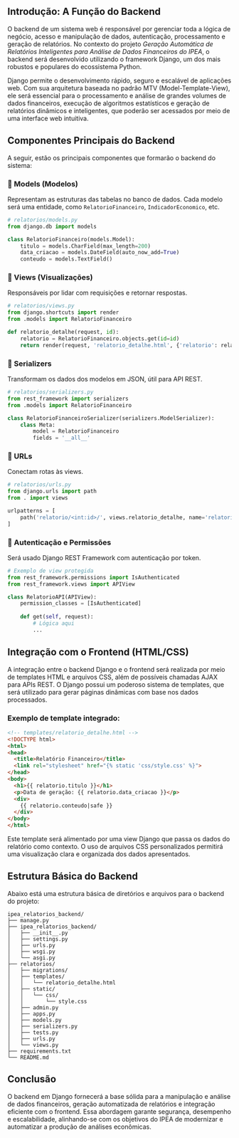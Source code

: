 
## Introdução: A Função do Backend

O backend de um sistema web é responsável por gerenciar toda a lógica de negócio, acesso e manipulação de dados, autenticação, processamento e geração de relatórios. No contexto do projeto *Geração Automática de Relatórios Inteligentes para Análise de Dados Financeiros do IPEA*, o backend será desenvolvido utilizando o framework Django, um dos mais robustos e populares do ecossistema Python.

Django permite o desenvolvimento rápido, seguro e escalável de aplicações web. Com sua arquitetura baseada no padrão MTV (Model-Template-View), ele será essencial para o processamento e análise de grandes volumes de dados financeiros, execução de algoritmos estatísticos e geração de relatórios dinâmicos e inteligentes, que poderão ser acessados por meio de uma interface web intuitiva.

## Componentes Principais do Backend

A seguir, estão os principais componentes que formarão o backend do sistema:

### 🔹 Models (Modelos)

Representam as estruturas das tabelas no banco de dados. Cada modelo será uma entidade, como `RelatorioFinanceiro`, `IndicadorEconomico`, etc.

```python
# relatorios/models.py
from django.db import models

class RelatorioFinanceiro(models.Model):
    titulo = models.CharField(max_length=200)
    data_criacao = models.DateField(auto_now_add=True)
    conteudo = models.TextField()
```

### 🔹 Views (Visualizações)

Responsáveis por lidar com requisições e retornar respostas.

```python
# relatorios/views.py
from django.shortcuts import render
from .models import RelatorioFinanceiro

def relatorio_detalhe(request, id):
    relatorio = RelatorioFinanceiro.objects.get(id=id)
    return render(request, 'relatorio_detalhe.html', {'relatorio': relatorio})
```

### 🔹 Serializers

Transformam os dados dos modelos em JSON, útil para API REST.

```python
# relatorios/serializers.py
from rest_framework import serializers
from .models import RelatorioFinanceiro

class RelatorioFinanceiroSerializer(serializers.ModelSerializer):
    class Meta:
        model = RelatorioFinanceiro
        fields = '__all__'
```

### 🔹 URLs

Conectam rotas às views.

```python
# relatorios/urls.py
from django.urls import path
from . import views

urlpatterns = [
    path('relatorio/<int:id>/', views.relatorio_detalhe, name='relatorio_detalhe'),
]
```

### 🔹 Autenticação e Permissões

Será usado Django REST Framework com autenticação por token.

```python
# Exemplo de view protegida
from rest_framework.permissions import IsAuthenticated
from rest_framework.views import APIView

class RelatorioAPI(APIView):
    permission_classes = [IsAuthenticated]
    
    def get(self, request):
        # Lógica aqui
        ...
```

## Integração com o Frontend (HTML/CSS)

A integração entre o backend Django e o frontend será realizada por meio de templates HTML e arquivos CSS, além de possíveis chamadas AJAX para APIs REST. O Django possui um poderoso sistema de templates, que será utilizado para gerar páginas dinâmicas com base nos dados processados.

### Exemplo de template integrado:

```html
<!-- templates/relatorio_detalhe.html -->
<!DOCTYPE html>
<html>
<head>
  <title>Relatório Financeiro</title>
  <link rel="stylesheet" href="{% static 'css/style.css' %}">
</head>
<body>
  <h1>{{ relatorio.titulo }}</h1>
  <p>Data de geração: {{ relatorio.data_criacao }}</p>
  <div>
    {{ relatorio.conteudo|safe }}
  </div>
</body>
</html>
```

Este template será alimentado por uma view Django que passa os dados do relatório como contexto. O uso de arquivos CSS personalizados permitirá uma visualização clara e organizada dos dados apresentados.

## Estrutura Básica do Backend

Abaixo está uma estrutura básica de diretórios e arquivos para o backend do projeto:

```
ipea_relatorios_backend/
├── manage.py
├── ipea_relatorios_backend/
│   ├── __init__.py
│   ├── settings.py
│   ├── urls.py
│   ├── wsgi.py
│   └── asgi.py
├── relatorios/
│   ├── migrations/
│   ├── templates/
│   │   └── relatorio_detalhe.html
│   ├── static/
│   │   └── css/
│   │       └── style.css
│   ├── admin.py
│   ├── apps.py
│   ├── models.py
│   ├── serializers.py
│   ├── tests.py
│   ├── urls.py
│   └── views.py
├── requirements.txt
└── README.md
```

## Conclusão

O backend em Django fornecerá a base sólida para a manipulação e análise de dados financeiros, geração automatizada de relatórios e integração eficiente com o frontend. Essa abordagem garante segurança, desempenho e escalabilidade, alinhando-se com os objetivos do IPEA de modernizar e automatizar a produção de análises econômicas.

